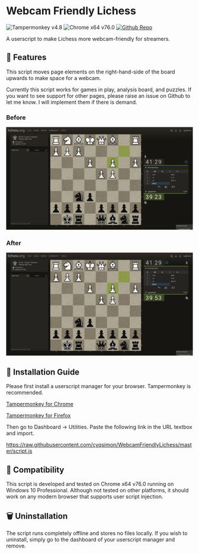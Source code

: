 # Webcam Friendly Lichess
![Tampermonkey v4.8](https://img.shields.io/badge/Tampermonkey-v4.8-brightgreen.svg) ![Chrome x64 v76.0](https://img.shields.io/badge/Chrome%20x64-v76.0-brightgreen.svg) [![Github Repo](https://img.shields.io/badge/Github%20Repo--lightgrey?style=social&logo=github)](https://github.com/cyqsimon/WebcamFriendlyLichess)

A userscript to make Lichess more webcam-friendly for streamers.

## 🛒 Features

This script moves page elements on the right-hand-side of the board upwards to make space for a webcam.

Currently this script works for games in play, analysis board, and puzzles. If you want to see support for other pages, please raise an issue on Github to let me know. I will implement them if there is demand.

### Before

![Before](https://raw.githubusercontent.com/cyqsimon/WebcamFriendlyLichess/master/screenshots/game-pre.png)

### After

![After](https://raw.githubusercontent.com/cyqsimon/WebcamFriendlyLichess/master/screenshots/game-post.png)

## 💽 Installation Guide

Please first install a userscript manager for your browser. Tampermonkey is recommended.

[Tampermonkey for Chrome](https://chrome.google.com/webstore/detail/tampermonkey/dhdgffkkebhmkfjojejmpbldmpobfkfo/)

[Tampermonkey for Firefox](https://addons.mozilla.org/en-GB/firefox/addon/tampermonkey/)

Then go to Dashboard -> Utilities. Paste the following link in the URL textbox and import.

https://raw.githubusercontent.com/cyqsimon/WebcamFriendlyLichess/master/script.js

## 🧩 Compatibility

This script is developed and tested on Chrome x64 v76.0 running on Windows 10 Professional. Although not tested on other platforms, it should work on any modern browser that supports user script injection.

## 🗑 Uninstallation

The script runs completely offline and stores no files locally. If you wish to uninstall, simply go to the dashboard of your userscript manager and remove.

